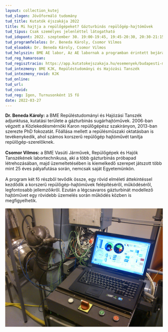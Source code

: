 ```yaml
---
layout: collection_kutej
tud_slogen: Jövőformáló tudomány
tud_title: Kutatók éjszakája 2022
title: Mi hajtja a repülőgépeket? Gázturbinás repülőgép-hajtóművek
tud_tipus: Csak személyes jelenléttel látogatható
tud_idopont: 2022. szeptember 30. 19:00-19:45, 19:45-20:30, 20:30-21:15
tud_programfelelos: Dr. Beneda Károly, Csomor Vilmos
tud_eloadok: Dr. Beneda Károly, Csomor Vilmos
tud_helyszin: BME AE labor, Az AE labornak a programban érintett bejárata az ÉL épület felőli belső udvar rácsos kerítésén található, ahonnan balra továbbhaladva lehet a programnak helyet adó laborhelyiségbe bejutni.
tud_reg_hamarosan:
tud_regisztracio: https://app.kutatokejszakaja.hu/esemenyek/budapesti-muszaki-es-gazdasagtudomanyi-egyetem/mi-hajtja-a-repulogepeket-gazturbinas-repulogep-hajtomuvek
tud_intezmeny: BME KJK, Repüléstudományi és Hajózási Tanszék
tud_intezmeny_rovid: KJK
tud_online:
tud_url:
tud_covid:
tud_reg: Igen, Turnusonként 15 fő
date: 2022-03-27
---
```


<b>Dr. Beneda Károly:</b> a BME Repüléstudományi és Hajózási Tanszék adjunktusa, kutatási területe a gázturbinás sugárhajtóművek. 2006-ban végzett a Közlekedésmérnöki Karon repülőgépész szakirányon, 2013-ban szerezte PhD fokozatát. Főállása mellett a repülésműszaki oktatásban is tevékenykedik, ahol számos korszerű repülőgép hajtóművét tanítja repülőgép-szerelőknek.
<br><br>
<b>Csomor Vilmos:</b> a BME Vasúti Járművek, Repülőgépek és Hajók Tanszékének labortechnikusa, aki a több gázturbinás próbapad létrehozásában, majd üzemeltetésében is kiemelkedő szerepet játszott több mint 25 éves pályafutása során, nemcsak saját Egyetemünkön.
<br><br>
A program két fő részből tevődik össze, egy rövid elméleti áttekintéssel kezdődik a korszerű repülőgép-hajtóművek felépítéséről, működéséről, legfontosabb jellemzőikről. Ezután a légcsavaros gázturbinát modellező hajtóművet egy rövidebb üzemelés során működés közben is megfigyelhetik.
<br><br>
<img src="images/gazturb.jpg" max-width="500" class="center"> 

